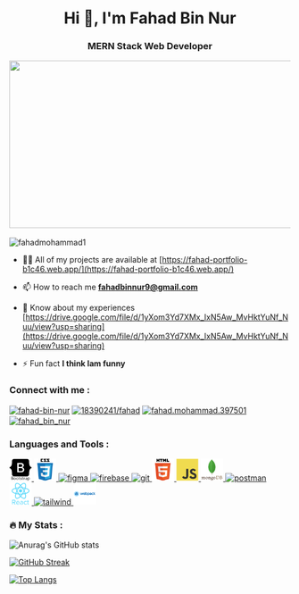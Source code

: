 <h1 align="center">Hi 👋, I'm Fahad Bin Nur</h1>
<h3 align="center">MERN Stack Web Developer</h3>

<div id="header" align="center">
  <img src="https://media.giphy.com/media/1sgetPM00wWqJpVUTl/giphy.gif" width="600" height="300"/>
</div>

<p align="left"> <img src="https://komarev.com/ghpvc/?username=fahadmohammad1&label=Profile%20views&color=0e75b6&style=flat" alt="fahadmohammad1" /> </p>

- 👨‍💻 All of my projects are available at [https://fahad-portfolio-b1c46.web.app/](https://fahad-portfolio-b1c46.web.app/)

- 📫 How to reach me **fahadbinnur9@gmail.com**

- 📄 Know about my experiences [https://drive.google.com/file/d/1yXom3Yd7XMx_IxN5Aw_MvHktYuNf_Nuu/view?usp=sharing](https://drive.google.com/file/d/1yXom3Yd7XMx_IxN5Aw_MvHktYuNf_Nuu/view?usp=sharing)

- ⚡ Fun fact **I think Iam funny**

<h3 align="left">Connect with me :</h3>
<p align="left">
<a href="https://linkedin.com/in/fahad-bin-nur" target="blank"><img align="center" src="https://raw.githubusercontent.com/rahuldkjain/github-profile-readme-generator/master/src/images/icons/Social/linked-in-alt.svg" alt="fahad-bin-nur" height="30" width="40" /></a>
<a href="https://stackoverflow.com/users/18390241/fahad" target="blank"><img align="center" src="https://raw.githubusercontent.com/rahuldkjain/github-profile-readme-generator/master/src/images/icons/Social/stack-overflow.svg" alt="18390241/fahad" height="30" width="40" /></a>
<a href="https://fb.com/fahad.mohammad.397501" target="blank"><img align="center" src="https://raw.githubusercontent.com/rahuldkjain/github-profile-readme-generator/master/src/images/icons/Social/facebook.svg" alt="fahad.mohammad.397501" height="30" width="40" /></a>
<a href="https://instagram.com/fahad_bin_nur" target="blank"><img align="center" src="https://raw.githubusercontent.com/rahuldkjain/github-profile-readme-generator/master/src/images/icons/Social/instagram.svg" alt="fahad_bin_nur" height="30" width="40" /></a>
</p>

<h3 align="left">Languages and Tools :</h3>
<p align="left"> <a href="https://getbootstrap.com" target="_blank" rel="noreferrer"> <img src="https://raw.githubusercontent.com/devicons/devicon/master/icons/bootstrap/bootstrap-plain-wordmark.svg" alt="bootstrap" width="40" height="40"/> </a> <a href="https://www.w3schools.com/css/" target="_blank" rel="noreferrer"> <img src="https://raw.githubusercontent.com/devicons/devicon/master/icons/css3/css3-original-wordmark.svg" alt="css3" width="40" height="40"/> </a> <a href="https://www.figma.com/" target="_blank" rel="noreferrer"> <img src="https://www.vectorlogo.zone/logos/figma/figma-icon.svg" alt="figma" width="40" height="40"/> </a> <a href="https://firebase.google.com/" target="_blank" rel="noreferrer"> <img src="https://www.vectorlogo.zone/logos/firebase/firebase-icon.svg" alt="firebase" width="40" height="40"/> </a> <a href="https://git-scm.com/" target="_blank" rel="noreferrer"> <img src="https://www.vectorlogo.zone/logos/git-scm/git-scm-icon.svg" alt="git" width="40" height="40"/> </a> <a href="https://www.w3.org/html/" target="_blank" rel="noreferrer"> <img src="https://raw.githubusercontent.com/devicons/devicon/master/icons/html5/html5-original-wordmark.svg" alt="html5" width="40" height="40"/> </a> <a href="https://developer.mozilla.org/en-US/docs/Web/JavaScript" target="_blank" rel="noreferrer"> <img src="https://raw.githubusercontent.com/devicons/devicon/master/icons/javascript/javascript-original.svg" alt="javascript" width="40" height="40"/> </a> <a href="https://www.mongodb.com/" target="_blank" rel="noreferrer"> <img src="https://raw.githubusercontent.com/devicons/devicon/master/icons/mongodb/mongodb-original-wordmark.svg" alt="mongodb" width="40" height="40"/> </a> <a href="https://postman.com" target="_blank" rel="noreferrer"> <img src="https://www.vectorlogo.zone/logos/getpostman/getpostman-icon.svg" alt="postman" width="40" height="40"/> </a> <a href="https://reactjs.org/" target="_blank" rel="noreferrer"> <img src="https://raw.githubusercontent.com/devicons/devicon/master/icons/react/react-original-wordmark.svg" alt="react" width="40" height="40"/> </a> <a href="https://tailwindcss.com/" target="_blank" rel="noreferrer"> <img src="https://www.vectorlogo.zone/logos/tailwindcss/tailwindcss-icon.svg" alt="tailwind" width="40" height="40"/> </a> <a href="https://webpack.js.org" target="_blank" rel="noreferrer"> <img src="https://raw.githubusercontent.com/devicons/devicon/d00d0969292a6569d45b06d3f350f463a0107b0d/icons/webpack/webpack-original-wordmark.svg" alt="webpack" width="40" height="40"/> </a> </p>

### :fire: My Stats :

![Anurag's GitHub stats](https://github-readme-stats.vercel.app/api?username=Fahadmohammad1&show_icons=true&theme=aura)

[![GitHub Streak](http://github-readme-streak-stats.herokuapp.com?user=Fahadmohammad1&theme=aura)](https://git.io/streak-stats)

[![Top Langs](https://github-readme-stats.vercel.app/api/top-langs/?username=Fahadmohammad1&layout=compact&theme=aura)](https://github.com/anuraghazra/github-readme-stats)
